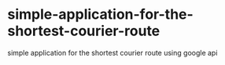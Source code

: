 # simple-application-for-the-shortest-courier-route
simple application for the shortest courier route using google api
